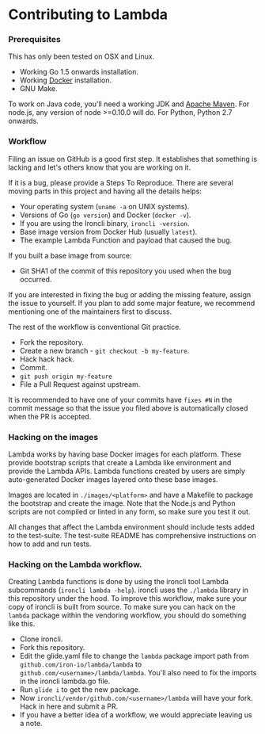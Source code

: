 Contributing to Lambda
======================

### Prerequisites

This has only been tested on OSX and Linux.

* Working Go 1.5 onwards installation.
* Working [Docker](http://docker.com) installation.
* GNU Make.

To work on Java code, you'll need a working JDK and [Apache Maven](http://maven.apache.org).
For node.js, any version of node >=0.10.0 will do.
For Python, Python 2.7 onwards.

### Workflow

Filing an issue on GitHub is a good first step. It establishes that something
is lacking and let's others know that you are working on it.

If it is a bug, please provide a Steps To Reproduce. There are several moving
parts in this project and having all the details helps:

* Your operating system (`uname -a` on UNIX systems).
* Versions of Go (`go version`) and Docker (`docker -v`).
* If you are using the Ironcli binary, `ironcli -version`.
* Base image version from Docker Hub (usually `latest`).
* The example Lambda Function and payload that caused the bug.

If you built a base image from source:
* Git SHA1 of the commit of this repository you used when the bug occurred.

If you are interested in fixing the bug or adding the missing feature, assign
the issue to yourself. If you plan to add some major feature, we recommend
mentioning one of the maintainers first to discuss.

The rest of the workflow is conventional Git practice.

* Fork the repository.
* Create a new branch - `git checkout -b my-feature`.
* Hack hack hack.
* Commit.
* `git push origin my-feature`
* File a Pull Request against upstream.

It is recommended to have one of your commits have `fixes #N` in the commit
message so that the issue you filed above is automatically closed when the PR
is accepted.

### Hacking on the images

Lambda works by having base Docker images for each platform. These provide
bootstrap scripts that create a Lambda like environment and provide the Lambda
APIs. Lambda functions created by users are simply auto-generated Docker images
layered onto these base images.

Images are located in `./images/<platform>` and have a Makefile to package the
bootstrap and create the image. Note that the Node.js and Python scripts are
not compiled or linted in any form, so make sure you test it out.

All changes that affect the Lambda environment should include tests added to
the test-suite. The test-suite README has comprehensive instructions on how to
add and run tests.

### Hacking on the Lambda workflow.

Creating Lambda functions is done by using the ironcli tool Lambda subcommands
(`ironcli lambda -help`). ironcli uses the `./lambda` library in this
repository under the hood. To improve this workflow, make sure your copy of
ironcli is built from source. To make sure you can hack on the `lambda` package
within the vendoring workflow, you should do something like this.

* Clone ironcli.
* Fork this repository.
* Edit the glide.yaml file to change the `lambda` package import path from
  `github.com/iron-io/lambda/lambda` to `github.com/<username>/lambda/lambda`.
  You'll also need to fix the imports in the ironcli lambda.go file.
* Run `glide i` to get the new package.
* Now `ironcli/vendor/github.com/<username>/lambda` will have your fork. Hack
  in here and submit a PR.
* If you have a better idea of a workflow, we would appreciate leaving us
  a note.
